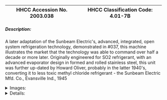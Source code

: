 | **HHCC Accession No. 2003.038** |**HHCC Classification Code:  4.01-7B**|
| ----------- | ----------- |
##### Description:
A later adaptation of the Sunbeam Electric's, advanced, integrated, open system refrigeration technology, demonstrated in #037, this machine illustrates the market that the technology was able to command over half a decade or more later. Originally engineered for SO2 refrigerant, with an advanced evaporator design in formed and rolled stainless steel, this unit was further up-dated by Howard Oliver, probably in the latter 1940's, converting it to less toxic methyl chloride refrigerant - the Sunbeam Electric Mfd. Co., Evansville Ind., 1945


<details>
	<summary>Images:</summary>
<div class="gallery gallery-wrapper--full" contenteditable="false" data-is-empty="false" data-translation="Add images" data-columns="6">
<figure class="gallery__item"><a href="#DOMAIN_NAME#gallery/4.01-7b.jpg" data-size="512x768"><img src="#DOMAIN_NAME#gallery/4.01-7b-thumbnail.jpg" alt=""></a></figure>
<figure class="gallery__item"><a href="#DOMAIN_NAME#gallery/4.01-7ba.jpg" data-size="512x768"><img src="#DOMAIN_NAME#gallery/4.01-7ba-thumbnail.jpg" alt=""></a></figure>
<figure class="gallery__item"><a href="#DOMAIN_NAME#gallery/4.01-7bb.jpg" data-size="512x768"><img src="#DOMAIN_NAME#gallery/4.01-7bb-thumbnail.jpg" alt=""></a></figure>
<figure class="gallery__item"><a href="#DOMAIN_NAME#gallery/4.01-7bc.jpg" data-size="512x768"><img src="#DOMAIN_NAME#gallery/4.01-7bc-thumbnail.jpg" alt=""></a></figure>
</div>
</details>


<details>
	<summary>Details:</summary>

##### Group:
4.01 Refrigerating and Air Conditioning Condensing Units - Household

##### Make:
Sunbeam

##### Manufacturer:
The Sunbeam Electric Mfd. Co., Evansville Ind.

##### Model:
dual name plates carry different identification data
Model SA23
Model 106

##### Serial No.:
1130590-25
19401

##### Size:
22x 18x 23'h

##### Weight:
110 lbs.

##### Circa:
1945

##### Rating:
Exhibit, education, and research quality demonstrating the advances made in integrated, open, refrigeration systems technology by the mid early 1940's, even then being by-passed by new, sealed system, hermetic designs.

##### Patent Date/Number:
1718535 (1930): 1732039 (1930); 1812743 (1932); 1894943 (1933); 20322976 (1937)

##### Provenance:
From York County (York Region) Ontario, once a rich agricultural hinterlands, attracting early settlement in the last years of the 18th century. Located on the north slopes of the Oak Ridges Moraine, within 20 miles of Toronto, the County would also attract early ex-urban development, to be come a wealthy market place for the emerging household and consumer technologies of the early and mid 20th century. 

This artifact was discovered in the 1950's in the used stock of T. H. Oliver, Refrigeration and Electric Sales and Service, Aurora, Ontario, an early worker in the field of agricultural, industrial and consumer technology.

##### Type and Design:
Direct drive, rotary compressor with copper tube and fin single pass air-cooled condenser mounted on insulated bulkhead forming the top of the refrigerated cabinet. Fully formed and rolled stainless steel, evaporator with refrigerated shelf, equipped with closed back, hinged door, for low temperature operation, and automatic expansion valve

##### Construction:


##### Material:


##### Special Features:
A-P automatic expansion valve made in Cooksville Ontario, Model AP207C, a high-tech, miniature valve of the period made for a new generation of chlorinated hydrocarbon refrigerants

##### Accessories:


##### Capacities:


##### Performance Characteristics:


##### Operation:


##### Control and Regulation:


##### Targeted Market Segment:


##### Consumer Acceptance:


##### Merchandising:


##### Market Price:


##### Technological Significance:
Stands as a significant marker in the evolution of cabinet refrigeration systems working towards highly integrated specialised systems, which would increasingly be the norm in the latter part of the century. The so called 'hermetic' system with electric motor and compressor sealed in a single shell were already being marketed by Kelvinator and Frigidaire

##### Industrial Significance:


##### Socio-economic Significance:


##### Socio-cultural Significance:


##### Donor:
G. Leslie Oliver, The T. H. Oliver HVACR Collection

##### HHCC Storage Location:


##### Tracking:


##### Bibliographic References:


##### Notes:


##### Related Reports:

</details>
